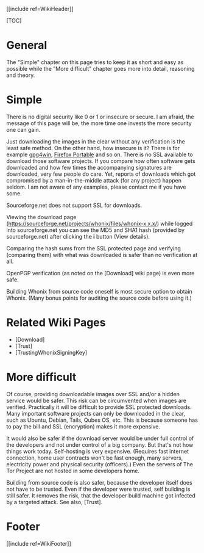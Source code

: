 [[include ref=WikiHeader]]

[TOC]

# General #
The "Simple" chapter on this page tries to keep it as short and easy as possible while the "More difficult" chapter goes more into detail, reasoning and theory.

# Simple #
There is no digital security like 0 or 1 or insecure or secure. I am afraid, the message of this page will be, the more time one invests the more security one can gain.

Just downloading the images in the clear without any verification is the least safe method. On the other hand, how insecure is it? There is for example [gpg4win](http://www.gpg4win.org/), [Firefox Portable](http://portableapps.com/apps/internet/firefox_portable) and so on. There is no SSL available to download those software projects. If you compare how often software gets downloaded and how few times the accompanying signatures are downloaded, very few people do care. Yet, reports of downloads which got compromised by a man-in-the-middle attack (for any project) happen seldom. I am not aware of any examples, please contact me if you have some.

Sourceforge.net does not support SSL for downloads.

Viewing the download page (https://sourceforge.net/projects/whonix/files/whonix-x.x.x/) while logged into sourceforge.net you can see the MD5 and SHA1 hash (provided by sourceforge.net) after clicking the **i** button (View details).

Comparing the hash sums from the SSL protected page and verifying (comparing them) with what was downloaded is safer than no verification at all.

OpenPGP verification (as noted on the [Download] wiki page) is even more safe.

Building Whonix from source code oneself is most secure option to obtain Whonix. (Many bonus points for auditing the source code before using it.)

# Related Wiki Pages #
* [Download]
* [Trust]
* [TrustingWhonixSigningKey]

# More difficult #
Of course, providing downloadable images over SSL and/or a hidden service would be safer. This risk can be circumvented when images are verified. Practically it will be difficult to provide SSL protected downloads. Many important software projects can only be downloaded in the clear, such as Ubuntu, Debian, Tails, Qubes OS, etc. This is because someone has to pay the bill and SSL (encryption) makes it more expensive.

It would also be safer if the download server would be under full control of the developers and not under control of a big company. But that's not how things work today. Self-hosting is very expensive. (Requires fast internet connection, home user contracts won't be fast enough, many servers, electricity power and physical security (officers).) Even the servers of The Tor Project are not hosted in some developers home.

Building from source code is also safer, because the developer itself does not have to be trusted. Even if the developer were trusted, self building is still safer. It removes the risk, that the developer build machine got infected by a targeted attack. See also, [Trust].

# Footer #
[[include ref=WikiFooter]]